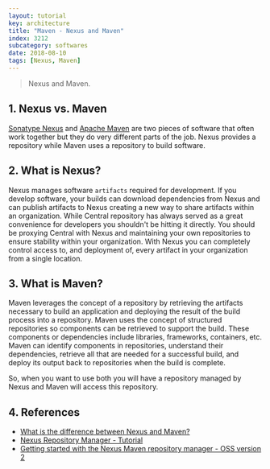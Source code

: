 ```yaml
---
layout: tutorial
key: architecture
title: "Maven - Nexus and Maven"
index: 3212
subcategory: softwares
date: 2018-08-10
tags: [Nexus, Maven]
---
```


> Nexus and Maven.

## 1. Nexus vs. Maven
[Sonatype Nexus](https://www.sonatype.com/nexus-repository-sonatype) and [Apache Maven](https://maven.apache.org/) are two pieces of software that often work together but they do very different parts of the job. Nexus provides a repository while Maven uses a repository to build software.

## 2. What is Nexus?
Nexus manages software `artifacts` required for development. If you develop software, your builds can download dependencies from Nexus and can publish artifacts to Nexus creating a new way to share artifacts within an organization. While Central repository has always served as a great convenience for developers you shouldn't be hitting it directly. You should be proxying Central with Nexus and maintaining your own repositories to ensure stability within your organization. With Nexus you can completely control access to, and deployment of, every artifact in your organization from a single location.

## 3. What is Maven?
Maven leverages the concept of a repository by retrieving the artifacts necessary to build an application and deploying the result of the build process into a repository. Maven uses the concept of structured repositories so components can be retrieved to support the build. These components or dependencies include libraries, frameworks, containers, etc. Maven can identify components in repositories, understand their dependencies, retrieve all that are needed for a successful build, and deploy its output back to repositories when the build is complete.

So, when you want to use both you will have a repository managed by Nexus and Maven will access this repository.

## 4. References
* [What is the difference between Nexus and Maven?](https://stackoverflow.com/questions/23082621/what-is-the-difference-between-nexus-and-maven)
* [Nexus Repository Manager - Tutorial](https://www.vogella.com/tutorials/Nexus/article.html)
* [Getting started with the Nexus Maven repository manager - OSS version 2](https://www.youtube.com/watch?v=pn2iwxYGkhA)
